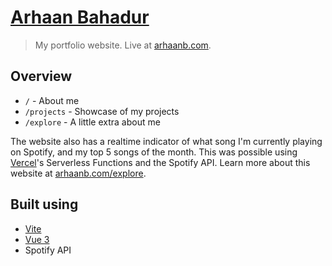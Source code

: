 # [Arhaan Bahadur](https://arhaanb.com)

> My portfolio website. Live at [arhaanb.com](https://arhaanb.com).

## Overview

- `/` - About me
- `/projects` - Showcase of my projects
- `/explore` - A little extra about me

The website also has a realtime indicator of what song I'm currently playing on Spotify, and my top 5 songs of the month. This was possible using [Vercel](https://vercel.com)'s Serverless Functions and the Spotify API. Learn more about this website at [arhaanb.com/explore](https://arhaanb.com/explore).

## Built using

- [Vite](https://vitejs.org)
- [Vue 3](https://vuejs.org)
- Spotify API
